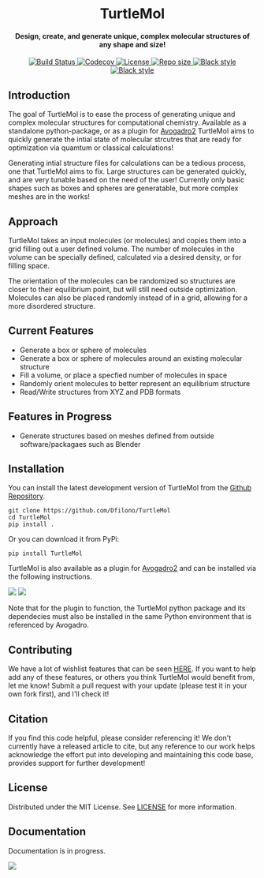 <h1 align='center'>TurtleMol</h1>
<h4 align='center'>Design, create, and generate unique, complex molecular structures of any shape and size!</h4>



<p align="center">
    <a href="https://github.com/Dfilono/TurtleMol/actions/workflows/python-package.yml">
        <img src="https://github.com/Dfilono/TurtleMol/actions/workflows/python-package.yml/badge.svg" alt="Build Status ">
    </a>
    <a href="https://codecov.io/gh/Dfilono/TurtleMol">
        <img src="https://codecov.io/gh/Dfilono/TurtleMol/branch/main/graph/badge.svg?token=P643JEUWZC" alt="Codecov">
    </a>
    <a href="https://github.com/Dfilono/TurtleMol/blob/main/LICENSE" target="_blank">
        <img src="https://img.shields.io/github/license/Dfilono/TurtleMol" alt="License">
    </a>
    <a href="https://github.com/Dfilono/TurtleMol" target="_blank">
        <img src="https://img.shields.io/github/repo-size/Dfilono/TurtleMol" alt="Repo size">
    </a>
    <a href="https://github.com/psf/black" target="_blank">
        <img src="https://img.shields.io/badge/code%20style-black-000000.svg" alt="Black style">
    </a>
    <a href="https://github.com/PyCQA/pylint" target="_blank">
        <img src="https://img.shields.io/badge/linting-pylint-yellowgreen" alt="Black style">
    </a>
</p>

## Introduction

The goal of TurtleMol is to ease the process of
generating unique and complex molecular structures for computational chemistry. Available as a standalone python-package,
or as a plugin for [Avogadro2](https://www.openchemistry.org/projects/avogadro2/) TurtleMol aims to quickly generate
the intial state of molecular strcutres that are ready for optimization via quamtum or classical calculations!

Generating intial structure files for calculations can be a tedious process, one that TurtleMol aims to fix. 
Large structures can be generated quickly, and are very tunable based on the need of the user! 
Currently only basic shapes such as boxes and spheres are generatable, but more complex meshes are in the works!

## Approach

TurtleMol takes an input molecules (or molecules) and copies them into a grid filling out a user defined volume.
The number of molecules in the volume can be specially defined, calculated via a desired density, or for filling space.

The orientation of the molecules can be randomized so structures are closer to their equilibrium point, but will still need outside optimization.
Molecules can also be placed randomly instead of in a grid, allowing for a more disordered structure.


## Current Features

- Generate a box or sphere of molecules
- Generate a box or sphere of molecules around an existing molecular structure
- Fill a volume, or place a specfied number of molecules in space
- Randomly orient molecules to better represent an equilibrium structure
- Read/Write structures from XYZ and PDB formats

## Features in Progress

- Generate structures based on meshes defined from outside software/packagaes such as Blender

## Installation

You can install the latest development version of TurtleMol from the [Github Repository](https://github.com/Dfilono/TurtleMol).

    git clone https://github.com/Dfilono/TurtleMol
    cd TurtleMol
    pip install .

Or you can download it from PyPi:

    pip install TurtleMol

TurtleMol is also available as a plugin for [Avogadro2](https://www.openchemistry.org/projects/avogadro2/)
and can be installed via the following instructions.

<img src="https://github.com/Dfilono/TurtleMol/blob/main/docs/images/installationPart1.png">

<img src="https://github.com/Dfilono/TurtleMol/blob/main/docs/images/installationPart2.png">

Note that for the plugin to function, the TurtleMol python package and its dependecies must also be installed
in the same Python environment that is referenced by Avogadro.

## Contributing

We have a lot of wishlist features that can be seen [HERE](https://github.com/Dfilono/TurtleMol/WISHLIST.md). If you want to help add any of these features, or others you think TurtleMol would benefit from, let me know! Submit a pull request with your update (please test it in your own fork first), and I'll check it!

## Citation

If you find this code helpful, please consider referencing it! We don't currently have a released article to cite,
but any reference to our work helps acknowledge the effort put into developing and maintaining this code base, 
provides support for further development!

## License

Distributed under the MIT License. See [LICENSE](https://github.com/Dfilono/TurtleMol/blob/main/LICENSE) for more information.

## Documentation

Documentation is in progress.

<img src="https://github.com/Dfilono/TurtleMol/blob/main/docs/images/logo.png">
